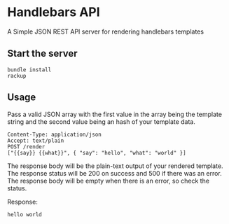# Handlebars API

A Simple JSON REST API server for rendering handlebars templates

## Start the server

    bundle install
    rackup

## Usage

Pass a valid JSON array with the first value in the array being the template string and the second value being an hash of your template data.

    Content-Type: application/json
    Accept: text/plain
    POST /render
    ["{{say}} {{what}}", { "say": "hello", "what": "world" }]

The response body will be the plain-text output of your rendered template. The response status will be 200 on success and 500 if there was an error. The response body will be empty when there is an error, so check the status.

Response:

    hello world